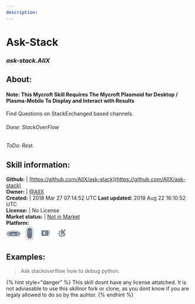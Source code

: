 ```yaml
--- 
description: 
---
```


# Ask-Stack  
### _ask-stack.AIIX_  
## About:  
#### Note: This Mycroft Skill Requires The Mycroft Plasmoid for Desktop / Plasma-Mobile To Display and Interact with Results
Find Questions on StackExchanged based channels.
###### Done: StackOverFlow
###### ToDo: Rest.

## Skill information:  
**Github:** | [https://github.com/AIIX/ask-stack](https://github.com/AIIX/ask-stack)  
**Owner:** | [@AIIX](https://github.com/AIIX)  
**Created:** | 2018 Mar 27 07:14:52 UTC  **Last updated:** 2018 Aug 22 16:10:52 UTC  
**License:** | No License  
**Market status:** | [Not in Market](https://market.mycroft.ai/skill/)  
**Platform:**  
 ![](../.gitbook/assets/mark-1-icon.png)  ![](../.gitbook/assets/mark-2-icon.png)  ![](../.gitbook/assets/picroft-icon.png)  ![](../.gitbook/assets/kde.png)   
## Examples:  
> Ask stackoverflow how to debug python.  
  
{% hint style="danger" %}
This skill dosnt have any license attatched. It is not adviasable to use this skillnor fork or clone, as you dont know if you are legaly allowed to do so by the auhtor.
{% endhint %}
